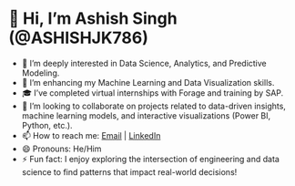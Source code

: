 # 👋 Hi, I’m Ashish Singh (@ASHISHJK786)

- 👀 I’m deeply interested in Data Science, Analytics, and Predictive Modeling.
- 🌱 I’m enhancing my Machine Learning and Data Visualization skills.
- 🎓 I’ve completed virtual internships with Forage and training by SAP.
- 💞️ I’m looking to collaborate on projects related to data-driven insights, machine learning models, and interactive visualizations (Power BI, Python, etc.).
- 📫 How to reach me: [Email](Ashishvijaysinghjk789@gmail.com) | [LinkedIn](http://www.linkedin.com/in/ashish-singh-7955b5314)
- 😄 Pronouns: He/Him
- ⚡ Fun fact: I enjoy exploring the intersection of engineering and data science to find patterns that impact real-world decisions!
